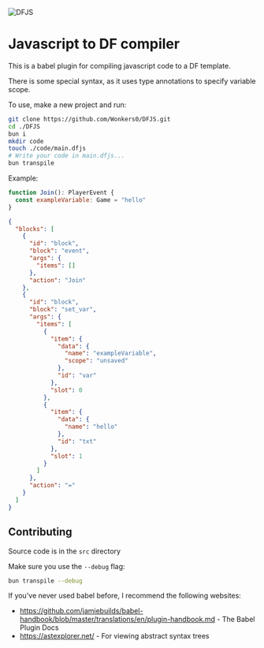 ![DFJS](https://github.com/user-attachments/assets/b51d2dd9-07c5-4d5d-b311-c61e16b23216)

# Javascript to DF compiler

This is a babel plugin for compiling javascript code to a DF template.

There is some special syntax, as it uses type annotations to specify variable scope.

To use, make a new project and run:

```sh
git clone https://github.com/Wonkers0/DFJS.git
cd ./DFJS
bun i
mkdir code
touch ./code/main.dfjs
# Write your code in main.dfjs...
bun transpile
```

Example:

```javascript
function Join(): PlayerEvent {
  const exampleVariable: Game = "hello"
}
```

```json
{
  "blocks": [
    {
      "id": "block",
      "block": "event",
      "args": {
        "items": []
      },
      "action": "Join"
    },
    {
      "id": "block",
      "block": "set_var",
      "args": {
        "items": [
          {
            "item": {
              "data": {
                "name": "exampleVariable",
                "scope": "unsaved"
              },
              "id": "var"
            },
            "slot": 0
          },
          {
            "item": {
              "data": {
                "name": "hello"
              },
              "id": "txt"
            },
            "slot": 1
          }
        ]
      },
      "action": "="
    }
  ]
}
```

## Contributing

Source code is in the `src` directory

Make sure you use the `--debug` flag:

```sh
bun transpile --debug
```

If you've never used babel before, I recommend the following websites:

- https://github.com/jamiebuilds/babel-handbook/blob/master/translations/en/plugin-handbook.md - The Babel Plugin Docs
- https://astexplorer.net/ - For viewing abstract syntax trees
